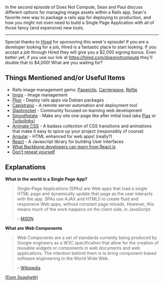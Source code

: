In the second episode of Does Not Compute, Sean and Paul discuss different options for managing image assets within a Rails app, Sean's favorite new way to package a rails app for deploying to production, and how you might not even need to build a Single Page Application with all of those fancy (and expensive) new tools.

---

Special thanks to [Hired](http://hired.com) for sponsoring this week's episode!  If you are a developer looking for a job, Hired is a fantastic place to start looking. If you accept a job through Hired they will give you a $2,000 signing bonus. Even better yet, if you use our link at https://hired.com/doesnotcompute they'll double that to $4,000! What are you waiting for?

## Things Mentioned and/or Useful Items
* Rails image management gems: [Paperclip](https://github.com/thoughtbot/paperclip), [Carrierwave](https://github.com/carrierwaveuploader/carrierwave), [Refile](https://github.com/refile/refile)
* [Imgix](https://www.imgix.com) - Image management
* [Pkgr](https://github.com/crohr/pkgr) - Deploy rails apps via Debian packages
* [Capistrano](http://capistranorb.com/) - A remote server automation and deployment tool
* [Slashrocket](http://slashrocket.io) - Community focused on learning web development
* [Smoothstate](http://smoothstate.com/) - Make any site one-page like after initial load (aka [Pjax](https://github.com/defunkt/jquery-pjax) or [Turbolinks](https://github.com/rails/turbolinks))
* [Animate CSS](https://daneden.github.io/animate.css/) - A badass collection of CSS transitions and animations that make it easy to spice up your project (responsibly of course)
* [Angular](https://angularjs.org/) - HTML enhanced for web apps! (really?)
* [React](https://facebook.github.io/react/) - A Javascript library for building User Interfaces
* [What Backbone developers can learn from React.js](http://benmccormick.org/2015/09/09/what-can-backbone-developers-learn-from-react/)
* [Don't repeat yourself](https://en.wikipedia.org/wiki/Don%27t_repeat_yourself)

## Explanations
**What in the world is a Single Page App?**
> Single-Page Applications (SPAs) are Web apps that load a single HTML page and dynamically update that page as the user interacts with the app. SPAs use AJAX and HTML5 to create fluid and responsive Web apps, without constant page reloads. However, this means much of the work happens on the client side, in JavaScript.
>
> – [MSDN][1]

**What are Web Components**

> Web Components are a set of standards currently being produced by Google engineers as a W3C specification that allow for the creation of reusable widgets or components in web documents and web applications. The intention behind them is to bring component-based software engineering to the World Wide Web.
>
> – [Wikipedia][2]

[1]:https://www.google.com/webhp?sourceid=chrome-instant&ion=1&espv=2&ie=UTF-8#q=what%20is%20a%20single%20page%20web%20application
[2]:https://www.google.com/webhp?sourceid=chrome-instant&ion=1&espv=2&ie=UTF-8#q=what+are+web+components


[(Dom Spaghetti)](https://www.youtube.com/watch?v=SW-BU6keEUw)
